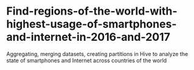 # Find-regions-of-the-world-with-highest-usage-of-smartphones-and-internet-in-2016-and-2017
Aggregating, merging datasets, creating partitions in Hive to analyze the state of smartphones and Internet across countries of the world
